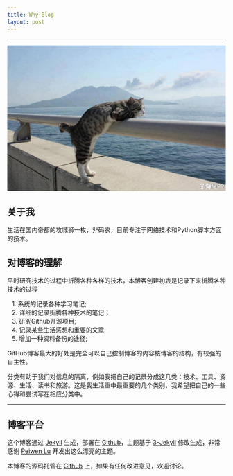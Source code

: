 ```yaml
---
title: Why Blog
layout: post
---
```


---
  ![image](/assets/img/561.1.jpg)

## 关于我

生活在国内帝都的攻城狮一枚，非码农，目前专注于网络技术和Python脚本方面的技术。


## 对博客的理解

平时研究技术的过程中折腾各种各样的技术，本博客创建初衷是记录下来折腾各种技术的过程　　

&ensp; 1. 系统的记录各种学习笔记;  
&ensp; 2. 详细的记录折腾各种技术的笔记；  
&ensp; 3. 研究Github开源项目;  
&ensp; 4. 记录某些生活感想和重要的文章;  
&ensp; 5. 增加一种资料备份的途径;  


GitHub博客最大的好处是完全可以自己控制博客的内容核博客的结构，有较强的自主性。


分类有助于我们对信息的隔离，例如我把自己的记录分成这几类：技术、工具、资源、生活、读书和旅游。这是我生活重中最重要的几个类别，我希望把自己的一些心得和尝试写在相应分类中。

---

## 博客平台

这个博客通过 [Jekyll](http://jekyllrb.com/) 生成，部署在 [Github](https://pages.github.com)，主题基于 [3-Jekyll](https://github.com/P233/3-Jekyll) 修改生成，非常感谢 [Peiwen Lu](https://github.com/P233) 开发出这么漂亮的主题。

本博客的源码托管在 [Github](https://github.com/buxiashan/buxiashan.github.io) 上，如果有任何改进意见，欢迎讨论。
